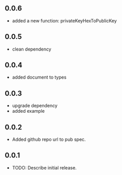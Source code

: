## 0.0.6

* added a new function: privateKeyHexToPublicKey
## 0.0.5

* clean dependency

## 0.0.4

* added document to types
  
## 0.0.3

* upgrade dependency
* added example
  
## 0.0.2

* Added github repo url to pub spec.

## 0.0.1

* TODO: Describe initial release.

